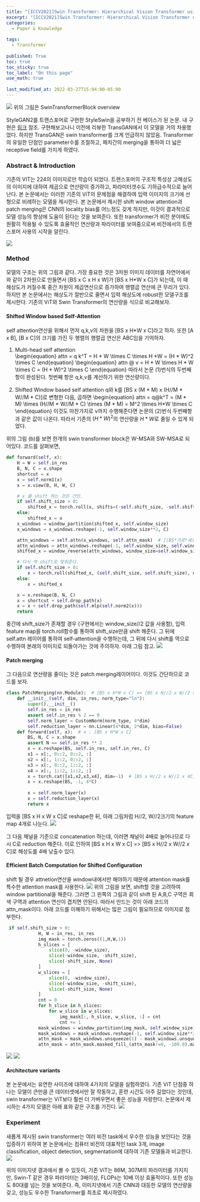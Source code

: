 ```yaml
---
title: "[ICCV2021]Swin Transformer: Hierarchical Vision Transformer using Shifted Windows"
excerpt: "[ICCV2021]Swin Transformer: Hierarchical Vision Transformer using Shifted Windows"
categories:
  - Paper & Knowledge
  
tags:
  - Transformer
 
published: True
toc: true
toc_sticky: true
toc_label: "On this page"
use_math: true
    
last_modified_at: 2022-03-27T15:04:00-05:00
---
```

![](/assets/images/2022-03-27-SwinTransformer/9.jpg)
위의 그림은 SwinTransformerBlock overview

StyleGAN2를 트랜스포머로 구현한 StyleSwin을 공부하기 전 베이스가 된 논문. 내 구현은 [링크](https://github.com/rlawjdghek/Generative_Models/tree/main/GANs/Swin%20Transformer) 참조. 
구현해보고나니 이전에 리뷰한 TransGAN에서 이 모델을 거의 차용했었다. 하지만 TransGAN은 swin transformer를 크게 언급하지 않았음. Transformer의 유일한 단점인 parameter수를 조절하고,
패치간의 merging을 통하여 더 넓은 receptive field를 가지게 하였다.

### Abstract & Introduction
기존의 VIT는 224의 이미지로만 학습이 되었다. 트랜스포머의 구조적 특성상 고해상도의 이미지에 대하여 제곱으로 연산량이 증가하고, 파라미터갯수도 기하급수적으로 늘어난다.
본 논문에서는 이러한 기존의 ViT의 문제점을 해결하여 입력 이미지의 크기에 선형으로 비례하는 모델을 제시한다. 본 논문에서 제시한 shift window attention과 patch merging은 CNN의 locality bias를 
어느정도 갖게 하지만, 이것이 결과적으로 모델 성능의 향상에 도움이 된다는 것을 보여준다. 또한 transformer가 비전 분야에도 원활히 적용될 수 있도록 효율적인 연산량과 파라미터를 보여줌으로써
비전에서의 트랜스포머 사용의 시작을 알린다. 

![](/assets/images/2022-03-27-SwinTransformer/1.PNG)
### Method 
모델의 구조는 위의 그림과 같다. 가장 중요한 것은 3차원 이미지 데이터를 자연어에서와 같이 2차원으로 만들면서 [BS x C x H x W]가 [BS x H*W x C]가 되는데, 이 때 해상도가 커질수록 중간 차원이 
제곱연산으로 증가하여 행렬곱 연산에 큰 무리가 있다. 하지만 본 논문에서는 해상도가 절반으로 줄면서 입력 해상도에 robust한 모델구조를 제시한다. 기존의 ViT와 Swin Transformer의 연산량을 식으로 비교해보자.

#### Shifted Window based Self-Attention
self attention연산을 위해서 먼저 q,k,v의 차원을 [BS x H*W x C]라고 하자. 또한 [A x B], [B x C]의 크기를 가진 두 행렬의 행렬곱 연산은 ABC임을 기억하자.
1. Multi-head self attention<br/>
\begin{equation}
    attn = q k^T = H * W \times C \times H  *W = (H * W)^2 \times C
\end{equation}
\begin{equation}
    attn @ v = H * W \times H * W \times C = (H * W)^2 \times C
\end{equation}
따라서 논문 (1)번식의 두번째 항이 완성된다. 첫번째 항은 q,k,v를 계산하기 위한 연산량이다. 

2. Shifted Window based self attention
q와 k를 [BS x (M * M) x (H//M * W//M * C)]로 변형한 다음, 곱하면
\begin{equation}
    attn = q@k^T = (M * M) \times (H//M * W//M * C) \times (M * M) = M^2 \times H*W \times C
\end{equation}
이것도 마찬가지로 v까지 수행해준다면 논문의 (2)번식 두번째항과 같은 값이 나온다. 따라서 기존의 $(H * W)^2$의 연산량을 $H * W$로 줄일 수 있게 되었다.

위의 그림 (b)를 보면 한개의 swin transformer block은 W-MSA와 SW-MSA로 되어있다. 코드를 살펴보면, 
```python
def forward(self, x):
    H = W = self.in_res
    B, N, C = x.shape
    shortcut = x
    x = self.norm1(x)
    x = x.view(B, H, W, C)

    # x 를 shift 하는 것은 간단.
    if self.shift_size > 0: 
        shifted_x = torch.roll(x, shifts=(-self.shift_size, -self.shift_size), dims=(1,2))
    else: 
        shifted_x = x
    x_windows = window_partition(shifted_x, self.window_size)
    x_windows = x_windows.reshape(-1, self.window_size**2, C)

    attn_windows = self.attn(x_windows, self.attn_mask)  # [(BS*가로*세로) x window**2 x C]
    attn_windows = attn_windows.reshape(-1, self.window_size, self.window_size, C)
    shifted_x = window_reverse(attn_windows, window_size=self.window_size, H=H, W=W)

    # 다시 역 shift로 맞춰준다.
    if self.shift_size > 0:
        x = torch.roll(shifted_x, (self.shift_size, self.shift_size), dims=(1,2))
    else:
        x = shifted_x

    x = x.reshape(B, N, C)
    x = shortcut + self.drop_path(x)
    x = x + self.drop_path(self.mlp(self.norm2(x)))
    return 
```
중간에 shift_size가 존재할 경우 (구현에서는 window_size//2 값을 사용함), 입력 feature map을 torch.roll함수를 통하여 shift_size만큼 shift 해준다. 그 뒤에 self.attn 레이어를 통하여 self-attention을 수행하는데, 
그 뒤에 다시 shift를 역으로 수행하여 본래의 이미지로 되돌아가는 것에 주의하자. 아래 그림 참고.
![](/assets/images/2022-03-27-SwinTransformer/3.PNG)



#### Patch merging
그 다음으로 연산량을 줄이는 것은 patch merging레이어이다. 이것도 간단하므로 코드를 보자.
```python
class PatchMerging(nn.Module):  # [BS x H*W x C] => [BS x H//2 x W//2 x 4C]
    def __init__(self, dim, in_res, norm_type="ln"):
        super().__init__()
        self.in_res = in_res
        assert self.in_res % 2 == 0
        self.norm_layer = CustomNorm(norm_type, 4*dim)
        self.reduction_layer = nn.Linear(4*dim, 2*dim, bias=False)
    def forward(self, x):  # x : [BS x H*W x C]
        BS, N, C = x.shape
        assert N == self.in_res ** 2
        x = x.reshape(BS, self.in_res, self.in_res, C)
        x1 = x[:, 0::2, 0::2, :]
        x2 = x[:, 1::2, 0::2, :]
        x3 = x[:, 0::2, 1::2, :]
        x4 = x[:, 1::2, 1::2, :]
        x = torch.cat([x1,x2,x3,x4], dim=-1)  # [BS x H//2 x W//2 x 4C]
        x = x.reshape(BS, -1, 4*C)
        
        x = self.norm_layer(x)
        x = self.reduction_layer(x)
        return x  
```
입력을 [BS x H x W x C]로 reshape한 뒤, 아래 그림처럼 H//2, W//2크기의 feature map 4개로 나눈다. 
![](/assets/images/2022-03-27-SwinTransformer/2.PNG)

그 다음 채널을 기준으로 concatenation 하는데, 이러면 채널이 4배로 늘어나므로 다시 C로 reduction 해준다. 이로 인하여 [BS x H x W x C] => [BS x H//2 x W//2 x C]로 해상도를 4배 낮출수 있다. 

#### Efficient Batch Computation for Shifted Configuration
shift 될 경우 attnetion연산을 window내에서만 해야하기 때문에 attention mask를 특수한 attention mask를 사용한다. 
![](/assets/images/2022-03-27-SwinTransformer/6.PNG)
위의 그림을 보면, shift할 것을 고려하여 window partitional을 해준다. 그러면 그 왼쪽의 그림과 같이 shift 된 A,B,C 구역은 회색 구역과 attention 연산이 겹치면 안된다. 따라서 만드는 것이 아래 코드의 attn_mask이다. 아래 코드를 이해하기 위해서는 많은 그림이 필요하므로 이미지로 첨부한다. 
```python
 if self.shift_size > 0:
            H, W = in_res, in_res
            img_mask = torch.zeros((1,H,W,1))
            h_slices = [
                slice(0, -window_size), 
                slice(-window_size, -shift_size), 
                slice(-shift_size, None)
            ]
            w_slices = [
                slice(0, -window_size),
                slice(-window_size, -shift_size),
                slice(-shift_size, None)
            ]
            cnt = 0
            for h_slice in h_slices:
                for w_slice in w_slices:
                    img_mask[:, h_slice, w_slice, :] = cnt
                    cnt += 1
            mask_windows = window_partition(img_mask, self.window_size)  # [(가로*세로) x window_size x window_size x 1]
            mask_windows = mask_windows.reshape(-1, self.window_size**2)
            attn_mask = mask_windows.unsqueeze(1) - mask_windows.unsqueeze(2)
            attn_mask = attn_mask.masked_fill_(attn_mask!=0, -100.0).masked_fill_(attn_mask==0, 0.0)
```
![](/assets/images/2022-03-27-SwinTransformer/7.PNG)
![](/assets/images/2022-03-27-SwinTransformer/8.PNG)

#### Architecture variants
본 논문에서는 유연한 사이즈에 대하여 4가지의 모델을 실험하였다. 기존 ViT 단점중 하나는 모델이 큰만큼 큰 데이터셋에서만 잘 작동하고, 훈련 시간도 아주 길었다는 것인데, swin transformer는 
ViT보다 훨씬 더 가벼우면서 좋은 성능을 자랑한다. 
논문에서 제시하는 4가지 모델은 아래 표와 같은 구조를 가진다. 
![](/assets/images/2022-03-27-SwinTransformer/4.PNG)

### Experiment
새롭게 제시된 swin transformer는 여러 비전 task에서 우수한 성능을 보인다는 것을 입증하기 위하여 본 논문에서는 컴퓨터 비전의 대표적인 task 3개, image classification, object detection, segmentation에 
대하여 기존 모델들과 비교한다. 
![](/assets/images/2022-03-27-SwinTransformer/5.PNG)

위의 이미지넷 결과에서 볼 수 있듯이, 기존 ViT는 86M, 307M의 파라미터를 가지지만, Swin-T 같은 경우 파라미터는 3배이상, FLOPs는 10배 이상 효율적이다. 또한 성능도 80대를 넘는 것을 보여준다. 즉, 이미지넷에서 기존 CNN과 
대등한 모델의 연산량을 갖고, 성능도 우수한 Transformer를 최초로 제시하였다. 


